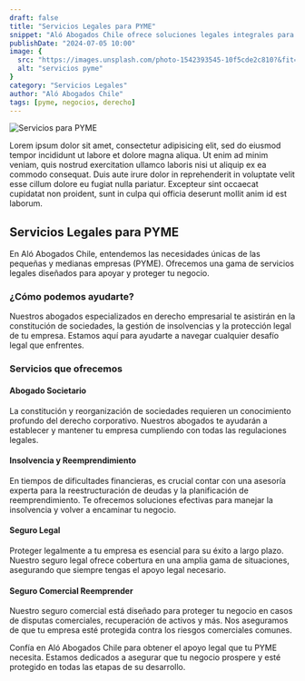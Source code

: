 ```yaml
---
draft: false
title: "Servicios Legales para PYME"
snippet: "Aló Abogados Chile ofrece soluciones legales integrales para pequeñas y medianas empresas, asegurando su protección y éxito."
publishDate: "2024-07-05 10:00"
image: {
  src: "https://images.unsplash.com/photo-1542393545-10f5cde2c810?&fit=crop&w=430&h=240",
  alt: "servicios pyme"
}
category: "Servicios Legales"
author: "Aló Abogados Chile"
tags: [pyme, negocios, derecho]
---
```


![Servicios para PYME](https://images.unsplash.com/photo-1542393545-10f5cde2c810?&fit=crop&w=430&h=240)

Lorem ipsum dolor sit amet, consectetur adipisicing elit, sed do eiusmod tempor incididunt ut labore et dolore magna aliqua. Ut enim ad minim veniam, quis nostrud exercitation ullamco laboris nisi ut aliquip ex ea commodo consequat. Duis aute irure dolor in reprehenderit in voluptate velit esse cillum dolore eu fugiat nulla pariatur. Excepteur sint occaecat cupidatat non proident, sunt in culpa qui officia deserunt mollit anim id est laborum.

## Servicios Legales para PYME

En Aló Abogados Chile, entendemos las necesidades únicas de las pequeñas y medianas empresas (PYME). Ofrecemos una gama de servicios legales diseñados para apoyar y proteger tu negocio.

### ¿Cómo podemos ayudarte?

Nuestros abogados especializados en derecho empresarial te asistirán en la constitución de sociedades, la gestión de insolvencias y la protección legal de tu empresa. Estamos aquí para ayudarte a navegar cualquier desafío legal que enfrentes.

### Servicios que ofrecemos

#### Abogado Societario

La constitución y reorganización de sociedades requieren un conocimiento profundo del derecho corporativo. Nuestros abogados te ayudarán a establecer y mantener tu empresa cumpliendo con todas las regulaciones legales.

#### Insolvencia y Reemprendimiento

En tiempos de dificultades financieras, es crucial contar con una asesoría experta para la reestructuración de deudas y la planificación de reemprendimiento. Te ofrecemos soluciones efectivas para manejar la insolvencia y volver a encaminar tu negocio.

#### Seguro Legal

Proteger legalmente a tu empresa es esencial para su éxito a largo plazo. Nuestro seguro legal ofrece cobertura en una amplia gama de situaciones, asegurando que siempre tengas el apoyo legal necesario.

#### Seguro Comercial Reemprender

Nuestro seguro comercial está diseñado para proteger tu negocio en casos de disputas comerciales, recuperación de activos y más. Nos aseguramos de que tu empresa esté protegida contra los riesgos comerciales comunes.

Confía en Aló Abogados Chile para obtener el apoyo legal que tu PYME necesita. Estamos dedicados a asegurar que tu negocio prospere y esté protegido en todas las etapas de su desarrollo.
